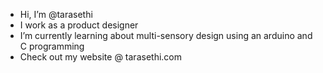 - Hi, I’m @tarasethi
- I work as a product designer
- I’m currently learning about multi-sensory design using an arduino and C programming
- Check out my website @ tarasethi.com
